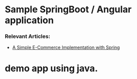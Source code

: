# Sample SpringBoot / Angular application

### Relevant Articles:
- [A Simple E-Commerce Implementation with Spring](https://www.baeldung.com/spring-angular-ecommerce)
# demo app using java.
